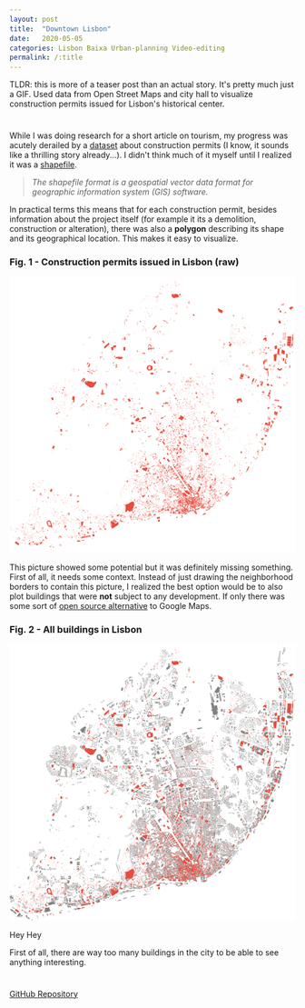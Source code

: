 ```yaml
---
layout: post
title:  "Downtown Lisbon"
date:   2020-05-05
categories: Lisbon Baixa Urban-planning Video-editing
permalink: /:title
---
```

TLDR: this is more of a teaser post than an actual story. It's pretty much just a GIF. Used data from Open Street Maps and city hall to visualize construction permits issued for Lisbon's historical center.

<h1 id="posts-label"></h1>

While I was doing research for a short article on tourism, my progress was acutely derailed by a [dataset](http://geodados.cm-lisboa.pt/datasets/alvarás-para-obras-de-edificação-e-demolição) about construction permits (I know, it sounds like a thrilling story already...). I didn't think much of it myself until I realized it was a [shapefile](https://en.wikipedia.org/wiki/Shapefile). 

> *The shapefile format is a geospatial vector data format for geographic information system (GIS) software.*

In practical terms this means that for each construction permit, besides information about the project itself (for example it its a demolition, construction or alteration), there was also a **polygon** describing its shape and its geographical location. This makes it easy to visualize.

### Fig. 1 - Construction permits issued in Lisbon (raw)

<p align="center">
  <img src="/assets/posts/baixa/alvaras.png" />
</p>

This picture showed some potential but it was definitely missing something. First of all, it needs some context. Instead of just drawing the neighborhood borders to contain this picture, I realized the best option would be to also plot buildings that were **not** subject to any development. If only there was some sort of [open source alternative](https://www.openstreetmap.org/about) to Google Maps.

### Fig. 2 - All buildings in Lisbon

<p align="center">
  <img src="/assets/posts/baixa/all_buildings.png" />
</p>

Hey Hey

First of all, there are way too many buildings in the city to be able to see anything interesting. 



<h1 id="posts-label"></h1>

[GitHub Repository](https://github.com/ricardozacarias/padarias)